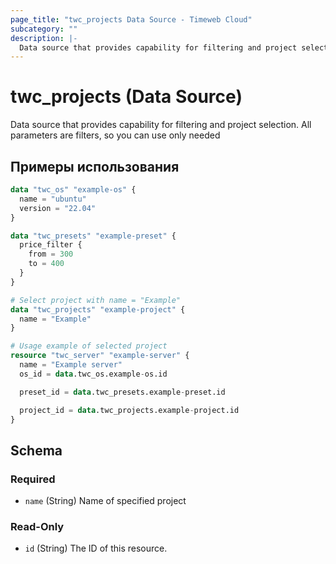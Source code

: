 ```yaml
---
page_title: "twc_projects Data Source - Timeweb Cloud"
subcategory: ""
description: |-
  Data source that provides capability for filtering and project selection. All parameters are filters, so you can use only needed
---
```


# twc_projects (Data Source)

Data source that provides capability for filtering and project selection. All parameters are filters, so you can use only needed

## Примеры использования

```terraform
data "twc_os" "example-os" {
  name = "ubuntu"
  version = "22.04"
}

data "twc_presets" "example-preset" {
  price_filter {
    from = 300
    to = 400
  }
}

# Select project with name = "Example"
data "twc_projects" "example-project" {
  name = "Example"
}

# Usage example of selected project
resource "twc_server" "example-server" {
  name = "Example server"
  os_id = data.twc_os.example-os.id

  preset_id = data.twc_presets.example-preset.id

  project_id = data.twc_projects.example-project.id
}
```

<!-- schema generated by tfplugindocs -->
## Schema

### Required

- `name` (String) Name of specified project

### Read-Only

- `id` (String) The ID of this resource.

